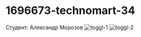 # 1696673-technomart-34
Студент: Александр Морозов
![toggl-1](https://user-images.githubusercontent.com/105027998/198816625-b35716ca-8eac-49aa-a787-c327a922bbb3.jpg)
![toggl-2](https://user-images.githubusercontent.com/105027998/198816631-8aa2c0ae-0fe3-4115-a68c-9b9f5fd9d071.jpg)
